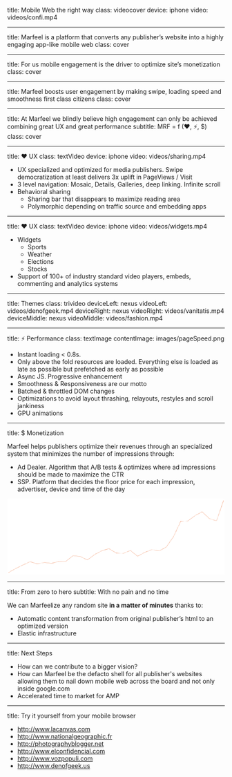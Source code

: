 title: Mobile Web the right way
class: videocover
device: iphone
video: videos/confi.mp4

---

title: Marfeel is a platform that converts any publisher’s website into a highly engaging app-like mobile web
class: cover

---

title: For us mobile engagement is the driver to optimize site’s monetization
class: cover

---

title: Marfeel boosts user engagement by making swipe, loading speed and smoothness first class citizens
class: cover

---

title: At Marfeel we blindly believe high engagement can only be achieved combining great UX and great performance
subtitle: MRF = f (&#9829;, ⚡, $)
class: cover

---

title: &#9829; UX
class: textVideo
device: iphone
video: videos/sharing.mp4

- UX specialized and optimized for media publishers. Swipe democratization at least delivers 3x uplift in PageViews / Visit
- 3 level navigation: Mosaic, Details, Galleries, deep linking. Infinite scroll
- Behavioral sharing
    - Sharing bar that disappears to maximize reading area
    - Polymorphic depending on traffic source and embedding apps

---

title: &#9829; UX
class: textVideo
device: iphone
video: videos/widgets.mp4

- Widgets
    - Sports
    - Weather
    - Elections
    - Stocks
- Support of 100+ of industry standard video players, embeds, commenting and analytics systems

---

title: Themes
class: trivideo
deviceLeft: nexus
videoLeft: videos/denofgeek.mp4
deviceRight: nexus
videoRight: videos/vanitatis.mp4
deviceMiddle: nexus
videoMiddle: videos/fashion.mp4

---

title: ⚡ Performance
class: textImage
contentImage: images/pageSpeed.png

- Instant loading < 0.8s.
- Only above the fold resources are loaded. Everything else is loaded as late as possible but prefetched as early as possible
- Async JS. Progressive enhancement
- Smoothness & Responsiveness are our motto
- Batched & throttled DOM changes
- Optimizations to avoid layout thrashing, relayouts, restyles and scroll jankiness
- GPU animations

---

title: $ Monetization

Marfeel helps publishers optimize their revenues through an specialized system that minimizes the number of impressions through:

- Ad Dealer. Algorithm that A/B tests & optimizes where ad impressions should be made to maximize the CTR
- SSP. Platform that decides the floor price for each impression, advertiser, device and time of the day


![Marfeel Monetization](images/monetization.png "Marfeel Monetization")

---

title: From zero to hero
subtitle: With no pain and no time

We can Marfeelize any random site **in a matter of minutes** thanks to:

- Automatic content transformation from original publisher’s html to an optimized version
- Elastic infrastructure

---

title: Next Steps

- How can we contribute to a bigger vision?
- How can Marfeel be the defacto shell for all publisher's websites allowing them to nail down mobile web across the board and not only inside google.com
- Accelerated time to market for AMP

---

title: Try it yourself from your mobile browser

- http://www.lacanvas.com
- http://www.nationalgeographic.fr
- http://photographyblogger.net
- http://www.elconfidencial.com
- http://www.vozpopuli.com
- http://www.denofgeek.us

